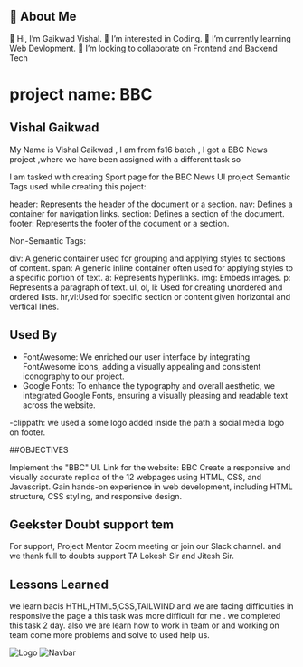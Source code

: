 ## 🚀 About Me
👋 Hi, I’m Gaikwad Vishal. 👀 I’m interested in Coding. 🌱 I’m currently learning Web Devlopment. 💞️ I’m looking to collaborate on Frontend and Backend Tech

# project name: BBC 

## Vishal Gaikwad

My Name is Vishal Gaikwad , I am from fs16 batch , I got a BBC News project ,where we have been assigned with a different task so

I am tasked with creating Sport page for the BBC News UI project
 Semantic Tags used while creating this poject:

 header: Represents the header of the document or a section. nav: Defines a container for navigation links. section: Defines a section of the document. footer: Represents the footer of the document or a section. 
 


 Non-Semantic Tags:

div: A generic container used for grouping and applying styles to sections of content.
span: A generic inline container often used for applying styles to a specific portion of text.
a: Represents hyperlinks.
img: Embeds images.
p: Represents a paragraph of text.
ul, ol, li: Used for creating unordered and ordered lists.
hr,vl:Used for specific section or content given horizontal and vertical lines.

## Used By



- FontAwesome: We enriched our user interface by integrating FontAwesome icons, adding a visually appealing and consistent iconography to our project.
- Google Fonts: To enhance the typography and overall aesthetic, we integrated Google Fonts, ensuring a visually pleasing and readable text across the website.

-clippath: we used a some logo added inside the path a social media logo on footer. 

##OBJECTIVES

Implement the "BBC" UI. Link for the website: BBC
Create a responsive and visually accurate replica of the 12 webpages using HTML, CSS, and Javascript.
Gain hands-on experience in web development, including HTML structure, CSS styling, and responsive design.

## Geekster Doubt support tem

For support, Project Mentor Zoom meeting  or join our Slack channel. and we thank full to doubts support TA Lokesh Sir and Jitesh Sir.


## Lessons Learned

we learn  bacis HTHL,HTML5,CSS,TAILWIND and we are facing difficulties in responsive the page a this task was more difficult for me . we  completed this task 2 day.
also we are learn how to work in team or and working on team come more problems and solve to used help us. 

![Logo](https://th.bing.com/th/id/OIP.d49GMsGxhzsTSWfFD5AyAAHaCH?rs=1&pid=ImgDetMain)
![Navbar](https://github.com/tejas-2104/Geekathon-Team-10/assets/86584324/e952e32b-850f-45bc-a6bf-99046b8459b9)


